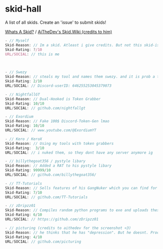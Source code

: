 # skid-hall
A list of all skids. Create an 'issue' to submit skids!

[Whats A Skid?](https://en.wikipedia.org/wiki/Script_kiddie)   /   [AiTheDev's Skid.Wiki (credits to him)](https://skid.wiki)


```js
- // Myself
Skid-Reason: // Im a skid. Atleast i give credits. But not this skid-ish like these idiots:
Skid-Rating: ?/10
URL/SOCIAL: // this is me
```

<br>

```js
- // Swezy
Skid-Reason: // steals my tool and names them swezy. and it is prob a token grabber
Skid-Rating: 2/10
URL/SOCIAL: // Discord-userID: 646255253045379073
```

```js
- // NightfallGT
Skid-Reason: // Dual-Hooked is Token Grabber
Skid-Rating: 10/10
URL/SOCIAL: // github.com/nightfallgt
```

```js
- // Exordium
Skid-Reason: // Fake 100$ Discord-Token-Gen lmao
Skid-Rating: 10/10
URL/SOCIAL: // www.youtube.com/@ExordiumYT
```

```js
- // Kero / KeroX
Skid-Reason: // Using my tools with token grabbers
Skid-Rating:  3/10
URL/SOCIAL: // i nuked them, so they dont have any server anymore ig
```

```js
- // billythegoat356 / pystyle libary
Skid-Reason: // Added a RAT to his pystyle libary
Skid-Rating: 99999/10
URL/SOCIAL: // github.com/billythegoat356/
```

```js
- // TT-Tutorials
Skid-Reason: // Sells features of his GangNuker which you can find for free
Skid-Rating: 7/10
URL/SOCIAL: // github.com/TT-Tutorials
```

```js
- // zDripzz01
Skid-Reason: // Compiles random python programs to exe and uploads these to github lmao (+ they are prob loggers)
Skid-Rating: 6/10
URL/SOCIAL: // https://github.com/zDripzz01
```

```js
- // picturing (credits to aithedev for the screenshot <3)
Skid-Reason: // he thinks that he has "depression". But he doesnt. Proof: https://a.pomf.cat/icuykj.png
Skid-Rating: 4/10
URL/SOCIAL: // github.com/picturing
```
